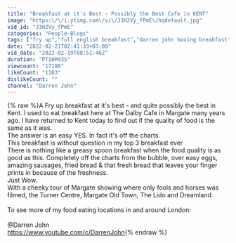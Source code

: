 ```yaml
---
title: "Breakfast at it's Best - Possibly the Best Cafe in KENT"
image: "https:\/\/i.ytimg.com\/vi\/J3H2Vy_fPmE\/hqdefault.jpg"
vid_id: "J3H2Vy_fPmE"
categories: "People-Blogs"
tags: ["fry up","full english breakfast","darren john having breakfast"]
date: "2022-02-21T02:41:33+03:00"
vid_date: "2022-02-19T08:51:46Z"
duration: "PT16M43S"
viewcount: "17198"
likeCount: "1183"
dislikeCount: ""
channel: "Darren John"
---
```

{% raw %}A Fry up breakfast at it's best - and quite possibly the best in Kent. I used to eat breakfast here at The Dalby Cafe in Margate many years ago. I have returned to Kent today to find out if the quality of food is the same as it was. <br />The answer is an easy YES. In fact it's off the charts.<br />This breakfast is without question in my top 3 breakfast ever<br />There is nothing like a greasy spoon breakfast when the food quality is as good as this. Completely off the charts from the bubble, over easy eggs, amazing sausages, fried bread &amp; that fresh bread that leaves your finger prints in because of the freshness. <br />Just Wow.<br />With a cheeky tour of Margate showing where only fools and horses was filmed, the Turner Centre, Margate Old Town, The Lido and Dreamland.<br /><br />To see more of my food eating locations in and around London:<br /><br />@Darren John <br /><a rel="nofollow" target="blank" href="https://www.youtube.com/c/DarrenJohn">https://www.youtube.com/c/DarrenJohn</a>{% endraw %}
